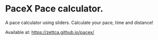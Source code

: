 # PaceX Pace calculator.

A pace calculator using sliders. Calculate your pace, time and distance!

Available at: https://zettca.github.io/pacex/
